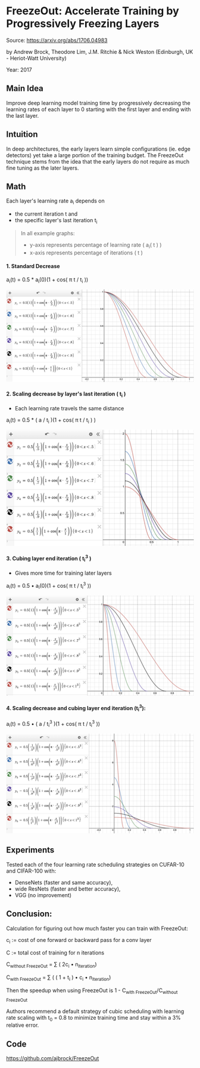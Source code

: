 # FreezeOut: Accelerate Training by Progressively Freezing Layers

Source: https://arxiv.org/abs/1706.04983

by Andrew Brock, Theodore Lim, J.M. Ritchie & Nick Weston (Edinburgh, UK - Heriot-Watt University)

Year: 2017

## Main Idea

Improve deep learning model training time by progressively decreasing the learning rates of each layer to 0 starting with the first layer and ending with the last layer.

## Intuition

In deep architectures, the early layers learn simple configurations (ie. edge detectors) yet take a large portion of the training budget. The FreezeOut technique stems from the idea that the early layers do not require as much fine tuning as the later layers.

## Math

Each layer's learning rate a<sub>i</sub> depends on

-   the current iteration t and
-   the specific layer's last iteration t<sub>i</sub>

> In all example graphs:
>
> -   y-axis represents percentage of learning rate ( a<sub>i</sub>( t ) )
> -   x-axis represents percentage of iterations ( t )

#### 1. Standard Decrease

a<sub>i</sub>(t) = 0.5 \* a<sub>i</sub>(0)(1 + cos( π t / t<sub>i</sub> ))

<img src='assets/StandardLRDecrease.png'>

#### 2. Scaling decrease by layer's last iteration ( t<sub>i</sub> )

-   Each learning rate travels the same distance

a<sub>i</sub>(t) = 0.5 \* ( a / t<sub>i</sub> )(1 + cos( π t / t<sub>i</sub> ) )

<img src='assets/ScaledLRDecrease.png'>

#### 3. Cubing layer end iteration ( t<sub>i</sub><sup>3</sup> )

-   Gives more time for training later layers

a<sub>i</sub>(t) = 0.5 • a<sub>i</sub>(0)(1 + cos( π t / t<sub>i</sub><sup>3</sup> ))

<img src='assets/StandardLRDecreaseCubedIteration.png'>

#### 4. Scaling decrease and cubing layer end iteration (t<sub>i</sub><sup>3</sup>):

a<sub>i</sub>(t) = 0.5 • ( a / t<sub>i</sub><sup>3</sup> )(1 + cos( π t / t<sub>i</sub><sup>3</sup> ))

<img src='assets/ScaledLRDecreaseCubedIteration.png'>

## Experiments

Tested each of the four learning rate scheduling strategies on CUFAR-10 and CIFAR-100 with:

-   DenseNets (faster and same accuracy),
-   wide ResNets (faster and better accuracy),
-   VGG (no improvement)

## Conclusion:

Calculation for figuring out how much faster you can train with FreezeOut:

c<sub>i</sub> := cost of one forward or backward pass for a conv layer

C := total cost of training for n iterations

C<sub>without FreezeOut</sub> = ∑ ( 2c<sub>i</sub> • n<sub>iteration</sub>)

C<sub>with FreezeOut</sub> = ∑ ( ( 1 + t<sub>i</sub> ) • c<sub>i</sub> • n<sub>iteration</sub>)

Then the speedup when using FreezeOut is 1 - C<sub>with FreezeOut</sub>/C<sub>without FreezeOut</sub>

Authors recommend a default strategy of cubic scheduling with learning rate scaling with t<sub>0</sub> = 0.8 to minimize training time and stay within a 3% relative error.

## Code

https://github.com/ajbrock/FreezeOut
